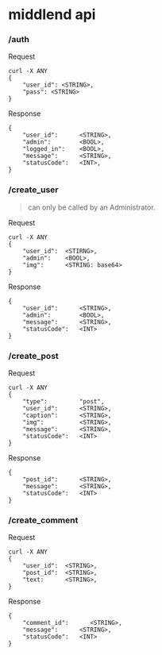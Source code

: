 # middlend api




### /auth

Request 

    curl -X ANY
    {
        "user_id": <STRING>,
        "pass": <STRING>
    }

Response

    {
        "user_id":      <STRING>,
        "admin":        <BOOL>,
        "logged_in":    <BOOL>,
        "message":      <STRING>,
        "statusCode":   <INT>,
    }

### /create_user

> can only be called by an Administrator.

Request 
    
    curl -X ANY
    {
        "user_id":  <STIRNG>,
        "admin":    <BOOL>,
        "img":      <STRING: base64>
    }

Response

    {
        "user_id":      <STRING>,
        "admin":        <BOOL>,
        "message":      <STRING>,
        "statusCode":   <INT>
    }

### /create_post

Request

    curl -X ANY
    {
        "type":         "post",
        "user_id":      <STRING>,
        "caption":      <STRING>,
        "img":          <STRING>,
        "message":      <STRING>,
        "statusCode":   <INT>
    }

Response

    {
        "post_id":      <STRING>,
        "message":      <STRING>,
        "statusCode":   <INT>
    }

### /create_comment

Request 

    curl -X ANY
    {
        "user_id":  <STRING>,
        "post_id":  <STRING>,
        "text:      <STRING>,
    }

Response

    {
        "comment_id":      <STRING>,
        "message":      <STRING>,
        "statusCode":   <INT>
    }

